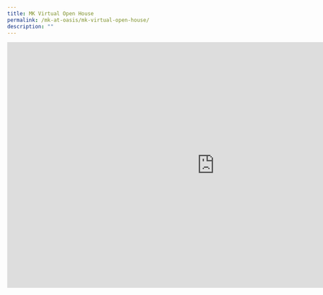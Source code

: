 ```yaml
---
title: MK Virtual Open House
permalink: /mk-at-oasis/mk-virtual-open-house/
description: ""
---
```

<iframe allowfullscreen="true" height="569" width="960" frameborder="0" src="https://docs.google.com/presentation/d/e/2PACX-1vSMj73Yo4e5oBRplzRVFW19KdIJrwu_Vq9a3XstbScwpFMezrqbgFAehIj00DAZsQ/embed?start=true&amp;loop=true&amp;delayms=5000"></iframe>